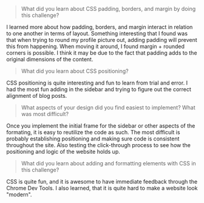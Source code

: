 >What did you learn about CSS padding, borders, and margin by doing this challenge?

I learned more about how padding, borders, and margin interact in relation to one another in terms of layout. Something interesting that I found was that when trying to round my profile picture out, adding padding will prevent this from happening. When moving it around, I found margin + rounded corners is possible. I think it may be due to the fact that padding adds to the original dimensions of the content.

>What did you learn about CSS positioning?

CSS positioning is quite interesting and fun to learn from trial and error. I had the most fun adding in the sidebar and trying to figure out the correct alignment of blog posts.

>What aspects of your design did you find easiest to implement? What was most difficult?

Once you implement the initial frame for the sidebar or other aspects of the formating, it is easy to reutilize the code as such. The most difficult is probably establishing positioning and making sure code is consistent throughout the site. Also testing the click-through process to see how the positioning and logic of the website holds up.

>What did you learn about adding and formatting elements with CSS in this challenge?

CSS is quite fun, and it is awesome to have immediate feedback through the Chrome Dev Tools. I also learned, that it is quite hard to make a website look "modern".